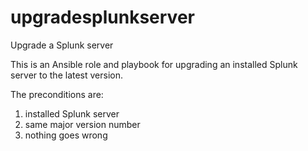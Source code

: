 # upgradesplunkserver
Upgrade a Splunk server

This is an Ansible role and playbook for upgrading an installed Splunk server to the latest version.

The preconditions are:

1. installed Splunk server
2. same major version number
3. nothing goes wrong

